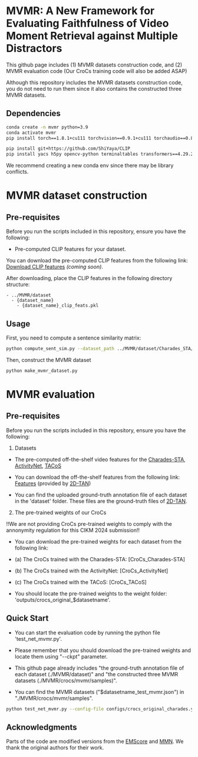 # MVMR: A New Framework for Evaluating Faithfulness of Video Moment Retrieval against Multiple Distractors

This github page includes (1) MVMR datasets construction code, and (2) MVMR evaluation code (Our CroCs training code will also be added ASAP)

Although this repository includes the MVMR datasets construction code, you do not need to run them since it also contains the constructed three MVMR datasets. 


## Dependencies
```bash
conda create -n mvmr python=3.9
conda activate mvmr
pip install torch==1.8.1+cu111 torchvision==0.9.1+cu111 torchaudio==0.8.1 -f https://download.pytorch.org/whl/torch_stable.html

pip install git+https://github.com/ShiYaya/CLIP
pip install yacs h5py opencv-python terminaltables transformers==4.29.2 safetensors==0.3.0
```

We recommend creating a new conda env since there may be library conflicts.


# MVMR dataset construction

## Pre-requisites

Before you run the scripts included in this repository, ensure you have the following:

- Pre-computed CLIP features for your dataset.

You can download the pre-computed CLIP features from the following link: [Download CLIP features](#) *(coming soon)*.

After downloading, place the CLIP features in the following directory structure:

```plaintext
- ../MVMR/dataset
  - {dataset_name}
    - {dataset_name}_clip_feats.pkl
```

## Usage

First, you need to compute a sentence similarity matrix:
```bash
python compute_sent_sim.py --dataset_path ../MVMR/dataset/Charades_STA/charades_test.json --dataset_name Charades_STA
```

Then, construct the MVMR dataset
```bash
python make_mvmr_dataset.py
```


# MVMR evaluation

## Pre-requisites

Before you run the scripts included in this repository, ensure you have the following:

1) Datasets
 - The pre-computed off-the-shelf video features for the [Charades-STA](https://prior.allenai.org/projects/charades), [ActivityNet](http://activity-net.org/download.html), [TACoS](https://www.mpi-inf.mpg.de/departments/computer-vision-and-machine-learning/research/vision-and-language/tacos-multi-level-corpus)

 - You can download the off-the-shelf features from the following link: [Features](https://rochester.app.box.com/s/8znalh6y5e82oml2lr7to8s6ntab6mav) (provided by [2D-TAN](https://github.com/microsoft/2D-TAN))

 - You can find the uploaded ground-truth annotation file of each dataset in the 'dataset' folder. These files are the ground-truth files of [2D-TAN](https://github.com/microsoft/2D-TAN).

2) The pre-trained weights of our CroCs

!!We are not providing CroCs pre-trained weights to comply with the annonymity regulation for this CIKM 2024 submission!!

 - You can download the pre-trained weights for each dataset from the following link:
   
 - (a) The CroCs trained with the Charades-STA: [CroCs_Charades-STA]

 - (b) The CroCs trained with the ActivityNet: [CroCs_ActivityNet]
 
 - (c) The CroCs trained with the TACoS: [CroCs_TACoS]

 - You should locate the pre-trained weights to the weight folder: 'outputs/crocs_original_$datasetname'.
   

## Quick Start
 - You can start the evaluation code by running the python file 'test_net_mvmr.py'.

 - Please remember that you should download the pre-trained weights and locate them using "--ckpt" parameter.

 - This github page already includes "the ground-truth annotation file of each dataset (./MVMR/dataset)" and "the constructed three MVMR datasets (./MVMR/crocs/mvmr/samples)".

 - You can find the MVMR datasets ("$datasetname_test_mvmr.json") in "./MVMR/crocs/mvmr/samples".

```bash
python test_net_mvmr.py --config-file configs/crocs_original_charades.yaml --ckpt outputs/crocs_original_charades/best_charades_crocs.pth --sample_indices_info crocs/mvmr/samples/charades_test_mvmr.json
```


## Acknowledgments
Parts of the code are modified versions from the [EMScore](https://github.com/ShiYaya/emscore) and [MMN](https://github.com/MCG-NJU/MMN.git). We thank the original authors for their work.








